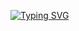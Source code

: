 <a href="https://git.io/typing-svg"><img src="https://readme-typing-svg.herokuapp.com?font=Roboto&weight=600&size=30&duration=4000&pause=1000&color=FFFFFFD7&background=FF00BE00&width=474&lines=Adrian+Tegza;Software+developer" alt="Typing SVG" /></a>
